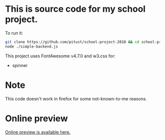 # This is source code for my school project.
To run it:
```sh
git clone https://github.com/pitust/school-project-2018 && cd school-project-2018
node ./simple-backend.js
```
This project uses FontAwesome v4.7.0 and w3.css for:
 - spinner

# Note
This code doesn't work in firefox for some not-known-to-me reasons.
# Online preview
[Online preview is available here.](https://prj.stelmaszek.com)
